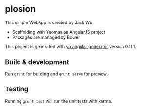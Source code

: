 # plosion

This simple WebApp is created by Jack Wu.
- Scaffolding with Yeoman as AngularJS project
- Packages are managed by Bower

This project is generated with [yo angular generator](https://github.com/yeoman/generator-angular)
version 0.11.1.

## Build & development

Run `grunt` for building and `grunt serve` for preview.

## Testing

Running `grunt test` will run the unit tests with karma.
